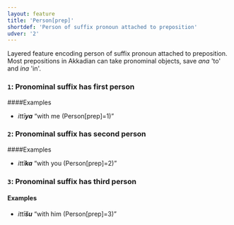 ```yaml
---
layout: feature
title: 'Person[prep]'
shortdef: 'Person of suffix pronoun attached to preposition'
udver: '2'
---
```


Layered feature encoding person of suffix pronoun attached to preposition. Most prepositions in Akkadian can take pronominal objects, save _ana_ 'to' and _ina_ 'in'. 

### <a name="1">`1`</a>: Pronominal suffix has first person
####Examples
* _ittī<b>ya</b>_ “with me (Person[prep]=1)”

### <a name="2">`2`</a>: Pronominal suffix has second person
####Examples
* _ittī<b>ka</b>_ “with you (Person[prep]=2)”

### <a name="3">`3`</a>: Pronominal suffix has third person
#### Examples
* _ittī<b>šu</b>_ “with him (Person[prep]=3)”



<!-- Interlanguage links updated Po 6. listopadu 2023, 21:42:00 CET -->

